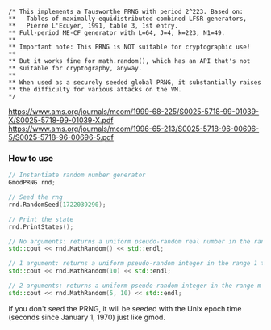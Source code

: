```
/* This implements a Tausworthe PRNG with period 2^223. Based on:
**   Tables of maximally-equidistributed combined LFSR generators,
**   Pierre L'Ecuyer, 1991, table 3, 1st entry.
** Full-period ME-CF generator with L=64, J=4, k=223, N1=49.
**
** Important note: This PRNG is NOT suitable for cryptographic use!
**
** But it works fine for math.random(), which has an API that's not
** suitable for cryptography, anyway.
**
** When used as a securely seeded global PRNG, it substantially raises
** the difficulty for various attacks on the VM.
*/
```
https://www.ams.org/journals/mcom/1999-68-225/S0025-5718-99-01039-X/S0025-5718-99-01039-X.pdf  
https://www.ams.org/journals/mcom/1996-65-213/S0025-5718-96-00696-5/S0025-5718-96-00696-5.pdf

### How to use
```cpp
// Instantiate random number generator
GmodPRNG rnd;

// Seed the rng
rnd.RandomSeed(1722039290);

// Print the state
rnd.PrintStates();

// No arguments: returns a uniform pseudo-random real number in the range 0 to 1 which includes 0 but excludes 1
std::cout << rnd.MathRandom() << std::endl;

// 1 argument: returns a uniform pseudo-random integer in the range 1 to m inclusive
std::cout << rnd.MathRandom(10) << std::endl;

// 2 arguments: returns a uniform pseudo-random integer in the range m to n inclusive
std::cout << rnd.MathRandom(5, 10) << std::endl;
```

If you don't seed the PRNG, it will be seeded with the Unix epoch time (seconds since January 1, 1970) just like gmod.